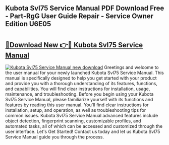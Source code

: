 ## Kubota Svl75 Service Manual PDF Download Free - Part-RgG User Guide Repair - Service Owner Edition U6E05

# <h2><a href="http://bc9239.oget.top/?id=Kubota+Svl75+Service+Manual">🔗Download New 👉🔴 Kubota Svl75 Service Manual</a></h2>

[![Kubota Svl75 Service Manual new download](https://i.imgur.com/5g1atiW.png)](http://bc9239.oget.top/?id=Kubota+Svl75+Service+Manual)
Greetings and welcome to the user manual for your newly launched Kubota Svl75 Service Manual. This manual is specifically designed to help you get started with your product and provide you with a thorough understanding of its features, functions, and capabilities. You will find clear instructions for installation, usage, maintenance, and troubleshooting. Before you begin using your Kubota Svl75 Service Manual, please familiarize yourself with its functions and features by reading this user manual. You'll find clear instructions for installation, setup, and operation, as well as troubleshooting tips for common issues. Kubota Svl75 Service Manual advanced features include object detection, fingerprint scanning, customizable profiles, and automated tasks, all of which can be accessed and customized through the user interface. Let's Get Started! Contact us today and let us Kubota Svl75 Service Manual guide you through the process.

